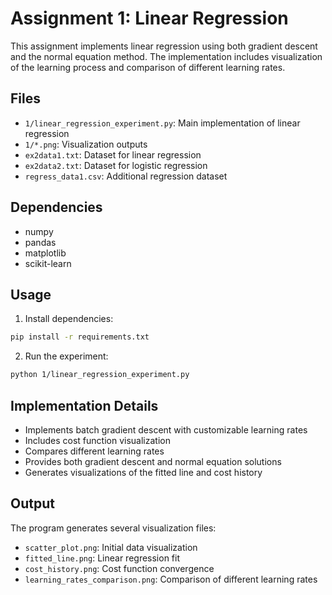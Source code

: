 # Assignment 1: Linear Regression

This assignment implements linear regression using both gradient descent and the normal equation method. The implementation includes visualization of the learning process and comparison of different learning rates.

## Files
- `1/linear_regression_experiment.py`: Main implementation of linear regression
- `1/*.png`: Visualization outputs
- `ex2data1.txt`: Dataset for linear regression
- `ex2data2.txt`: Dataset for logistic regression
- `regress_data1.csv`: Additional regression dataset

## Dependencies
- numpy
- pandas
- matplotlib
- scikit-learn

## Usage
1. Install dependencies:
```bash
pip install -r requirements.txt
```

2. Run the experiment:
```bash
python 1/linear_regression_experiment.py
```

## Implementation Details
- Implements batch gradient descent with customizable learning rates
- Includes cost function visualization
- Compares different learning rates
- Provides both gradient descent and normal equation solutions
- Generates visualizations of the fitted line and cost history

## Output
The program generates several visualization files:
- `scatter_plot.png`: Initial data visualization
- `fitted_line.png`: Linear regression fit
- `cost_history.png`: Cost function convergence
- `learning_rates_comparison.png`: Comparison of different learning rates 